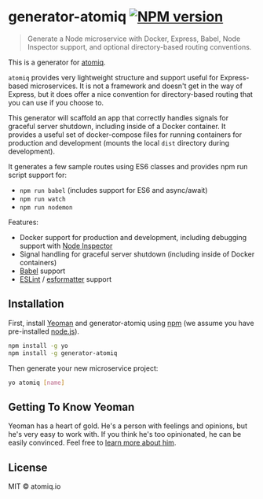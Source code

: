 # generator-atomiq [![NPM version][npm-image]][npm-url]

> Generate a Node microservice with Docker, Express, Babel, Node Inspector support, and
  optional directory-based routing conventions.

This is a generator for [atomiq](https://github.com/atomiqio/atomiq).

`atomiq` provides very lightweight structure and support useful for
Express-based microservices. It is not a framework and doesn't get in
the way of Express, but it does offer a nice convention for
directory-based routing that you can use if you choose to.

This generator will scaffold an app that correctly handles signals
for graceful server shutdown, including inside of a Docker container.
It provides a useful set of docker-compose files for running containers
for production and development (mounts the local `dist` directory
during development).

It generates a few sample routes using ES6 classes and provides
npm run script support for:

 * `npm run babel` (includes support for ES6 and async/await)
 * `npm run watch`
 * `npm run nodemon`


Features:

  * Docker support for production and development, including debugging support with [Node Inspector](https://github.com/node-inspector/node-inspector)
  * Signal handling for graceful server shutdown (including inside of Docker containers)
  * [Babel](https://babeljs.io) support
  * [ESLint](http://eslint.org/) / [esformatter](https://github.com/millermedeiros/esformatter) support


## Installation

First, install [Yeoman](http://yeoman.io) and generator-atomiq using [npm](https://www.npmjs.com/) (we assume you have pre-installed [node.js](https://nodejs.org/)).

```bash
npm install -g yo
npm install -g generator-atomiq
```

Then generate your new microservice project:

```bash
yo atomiq [name]
```

## Getting To Know Yeoman

Yeoman has a heart of gold. He&#39;s a person with feelings and opinions, but he&#39;s very easy to work with. If you think he&#39;s too opinionated, he can be easily convinced. Feel free to [learn more about him](http://yeoman.io/).

## License

MIT © atomiq.io


[npm-image]: https://badge.fury.io/js/generator-atomiq.svg
[npm-url]: https://npmjs.org/package/generator-atomiq
[travis-image]: https://travis-ci.org/atomiqio/generator-atomiq.svg?branch=master
[travis-url]: https://travis-ci.org/atomiqio/generator-atomiq
[daviddm-image]: https://david-dm.org/atomiqio/generator-atomiq.svg?theme=shields.io
[daviddm-url]: https://david-dm.org/atomiqio/generator-atomiq
